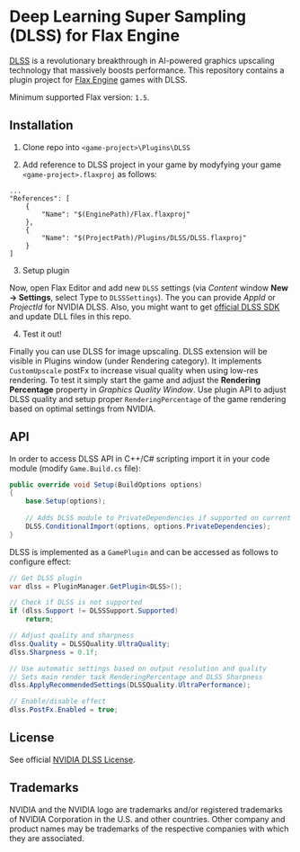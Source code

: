 # Deep Learning Super Sampling (DLSS) for Flax Engine

[DLSS](https://www.nvidia.com/en-us/geforce/technologies/dlss/) is a revolutionary breakthrough in AI-powered graphics upscaling technology that massively boosts performance. This repository contains a plugin project for [Flax Engine](https://flaxengine.com/) games with DLSS.

Minimum supported Flax version: `1.5`.

## Installation

1. Clone repo into `<game-project>\Plugins\DLSS`

2. Add reference to DLSS project in your game by modyfying your game `<game-project>.flaxproj` as follows:


```
...
"References": [
    {
        "Name": "$(EnginePath)/Flax.flaxproj"
    },
    {
        "Name": "$(ProjectPath)/Plugins/DLSS/DLSS.flaxproj"
    }
]
```

3. Setup plugin

Now, open Flax Editor and add new `DLSS` settings (via *Content* window **New -> Settings**, select Type to `DLSSSettings`). The you can provide *AppId* or *ProjectId* for NVIDIA DLSS. Also, you might want to get [official DLSS SDK](https://developer.nvidia.com/rtx/dlss/get-started) and update DLL files in this repo.

4. Test it out!

Finally you can use DLSS for image upscaling. DLSS extension will be visible in Plugins window (under Rendering category). It implements `CustomUpscale` postFx to increase visual quality when using low-res rendering. To test it simply start the game and adjust the **Rendering Percentage** property in *Graphics Quality Window*. Use plugin API to adjust DLSS quality and setup proper `RenderingPercentage` of the game rendering based on optimal settings from NVIDIA.

## API

In order to access DLSS API in C++/C# scripting import it in your code module (modify `Game.Build.cs` file):

```cs
public override void Setup(BuildOptions options)
{
    base.Setup(options);
    
    // Adds DLSS module to PrivateDependencies if supported on current platform (eg. Windows/Linux x64)
    DLSS.ConditionalImport(options, options.PrivateDependencies);
}
```

DLSS is implemented as a `GamePlugin` and can be accessed as follows to configure effect:

```cs
// Get DLSS plugin
var dlss = PluginManager.GetPlugin<DLSS>();

// Check if DLSS is not supported
if (dlss.Support != DLSSSupport.Supported)
    return;

// Adjust quality and sharpness
dlss.Quality = DLSSQuality.UltraQuality;
dlss.Sharpness = 0.1f;

// Use automatic settings based on output resolution and quality
// Sets main render task RenderingPercentage and DLSS Sharpness
dlss.ApplyRecommendedSettings(DLSSQuality.UltraPerformance);

// Enable/disable effect
dlss.PostFx.Enabled = true;
```

## License

See official [NVIDIA DLSS License](https://github.com/NVIDIA/DLSS/blob/main/LICENSE.txt).

## Trademarks

NVIDIA and the NVIDIA logo are trademarks and/or registered trademarks of NVIDIA Corporation in the
U.S. and other countries. Other company and product names may be trademarks of the respective
companies with which they are associated.
